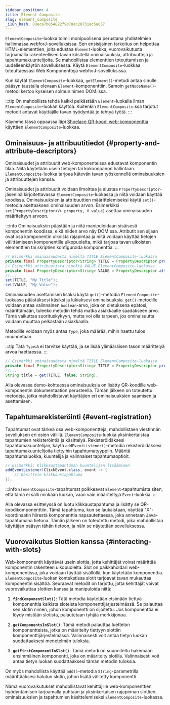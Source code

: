 ```yaml
---
sidebar_position: 4
title: Element Composite
slug: element_composite
_i18n_hash: 88eca7b854822f9d78ac20731ac5a857
---
```

<DocChip chip='since' label='23.06' />
<JavadocLink type="foundation" location="com/webforj/component/element/ElementComposite" top='true'/>

`ElementComposite`-luokka toimii monipuolisena perustana yhdistelmien hallinnassa webforJ-sovelluksissa. Sen ensisijainen tarkoitus on helpottaa HTML-elementtien, joita edustaa `Element`-luokka, vuorovaikutusta tarjoamalla rakenteellisen tavan käsitellä ominaisuuksia, attribuutteja ja tapahtumakuuntelijoita. Se mahdollistaa elementtien toteuttamisen ja uudelleenkäytön sovelluksessa. Käytä `ElementComposite`-luokkaa toteuttaessasi Web Komponentteja webforJ-sovelluksissa.

Kun käytät `ElementComposite`-luokkaa, `getElement()`-metodi antaa sinulle pääsyn taustalla olevaan `Element`-komponenttiin. Samoin `getNodeName()`-metodi kertoo kyseisen solmun nimen DOM:issa.

:::tip
On mahdollista tehdä kaikki pelkästään `Element`-luokalla ilman `ElementComposite`-luokan käyttöä. Kuitenkin `ElementComposite`:ssa tarjotut metodit antavat käyttäjille tavan hyödyntää jo tehtyä työtä.
:::

Käymme tässä oppaassa läpi [Shoelace QR-koodi web-komponenttia](https://shoelace.style/components/qr-code) käyttäen `ElementComposite`-luokkaa.

<ComponentDemo 
path='/webforj/qrdemo?' 
javaE='https://raw.githubusercontent.com/webforj/webforj-documentation/refs/heads/main/src/main/java/com/webforj/samples/views/elementcomposite/QRDemoView.java'
height='175px'
/>

## Ominaisuus- ja attribuutitiedot {#property-and-attribute-descriptors}

Ominaisuudet ja attribuutit web-komponenteissa edustavat komponentin tilaa. Niitä käytetään usein tietojen tai kokoonpanon hallintaan. `ElementComposite`-luokka tarjoaa kätevän tavan työskennellä ominaisuuksien ja attribuuttejen kanssa.

Ominaisuudet ja attribuutit voidaan ilmoittaa ja alustaa `PropertyDescriptor`-jäseninä kirjoitettavassa `ElementComposite`-luokassa ja niitä voidaan käyttää koodissa. Ominaisuuksien ja attribuuttien määrittelemiseksi käytä `set()`-metodia asettaaksesi ominaisuuden arvon. Esimerkiksi `set(PropertyDescriptor<V> property, V value)` asettaa ominaisuuden määriteltyyn arvoon.

:::info
Ominaisuuksiin päästään ja niitä manipuloidaan sisäisesti komponentin koodissa, eikä niiden arvo näy DOM:ssa. Atributit sen sijaan ovat osa komponentin ulkoista rajapintaa ja niitä voidaan käyttää tietojen välittämiseen komponentille ulkopuolelta, mikä tarjoaa tavan ulkoisten elementtien tai skriptien konfiguroida komponenttia.
:::

```java
// Esimerkki ominaisuudesta nimeltä TITLE ElementComposite-luokassa
private final PropertyDescriptor<String> TITLE = PropertyDescriptor.property("title", "");
// Esimerkki attribuutista nimeltä VALUE ElementComposite-luokassa
private final PropertyDescriptor<String> VALUE = PropertyDescriptor.attribute("value", "");
//...
set(TITLE, "My Title");
set(VALUE, "My Value");
```

Ominaisuuden asettamisen lisäksi käytä `get()`-metodia `ElementComposite`-luokassa päästäksesi käsiksi ja lukiaksesi ominaisuuksia. `get()`-metodille voidaan antaa valinnainen `boolean`-arvo, joka on oletuksena epätosi, määrittämään, tuleeko metodin tehdä matka asiakkaalle saadakseen arvo. Tämä vaikuttaa suorituskykyyn, mutta voi olla tarpeen, jos ominaisuutta voidaan muuttaa pelkästään asiakkaalla.

Metodille voidaan myös antaa `Type`, joka määrää, mihin haettu tulos muunnetaan.

:::tip
Tätä `Type`:a ei tarvitse käyttää, ja se lisää ylimääräisen tason määrittelyä arvoa haettaessa.
:::

```java
// Esimerkki ominaisuudesta nimeltä TITLE ElementComposite-luokassa
private final PropertyDescriptor<String> TITLE = PropertyDescriptor.property("title", "");
//...
String title = get(TITLE, false, String);
```

Alla olevassa demo-kohteessa ominaisuuksia on lisätty QR-koodille web-komponentin dokumentaation perusteella. Tämän jälkeen on toteutettu metodeja, jotka mahdollistavat käyttäjien eri ominaisuuksien saamisen ja asettamisen.

<ComponentDemo 
path='/webforj/qrproperties?' 
javaE='https://raw.githubusercontent.com/webforj/webforj-documentation/refs/heads/main/src/main/java/com/webforj/samples/views/elementcomposite/QRPropertiesView.java'
height='250px'
/>

## Tapahtumarekisteröinti {#event-registration}

Tapahtumat ovat tärkeä osa web-komponentteja, mahdollistaen viestinnän sovelluksen eri osien välillä. `ElementComposite`-luokka yksinkertaistaa tapahtumien rekisteröintiä ja käsittelyä. Rekisteröidäksesi tapahtumakuuntelijan, käytä `addEventListener()`-metodia rekisteröidäksesi tapahtumakuuntelijoita tiettyihin tapahtumatyyppiin. Määritä tapahtumaluokka, kuuntelija ja valinnaiset tapahtumaoptioit.

```java
// Esimerkki: Klikkaustapahtuman kuuntelijan lisääminen
addEventListener(ClickEvent.class, event -> {
    // Käsittele klikkaustapahtuma
});
```

:::info
`ElementComposite`-tapahtumat poikkeavat `Element`-tapahtumista siten, että tämä ei salli minkään luokan, vaan vain määriteltyjä `Event`-luokkia.
:::

Alla olevassa esittelyssä on luotu klikkaustapahtuma ja lisätty se QR-koodikomponenttiin. Tämä tapahtuma, kun se laukaistaan, näyttää "X"-koordinaatin hiirestä komponenttia napsautettaessa, joka annetaan Java-tapahtumana tietona. Tämän jälkeen on toteutettu metodi, joka mahdollistaa käyttäjän pääsyn tähän tietoon, ja näin se näytetään sovelluksessa.
<ComponentDemo 
path='/webforj/qrevent?' 
javaE='https://raw.githubusercontent.com/webforj/webforj-documentation/refs/heads/main/src/main/java/com/webforj/samples/views/elementcomposite/QREventView.java'
height='300px'
/>

## Vuorovaikutus Slottien kanssa {#interacting-with-slots}

Web-komponentit käyttävät usein slottia, jotta kehittäjät voivat määrittää komponentin rakenteen ulkopuolelta. Slot on paikkaholdari web-komponentissa, joka voidaan täyttää sisällöllä, kun käytetään komponenttia. `ElementComposite`-luokan kontekstissa slotit tarjoavat tavan mukauttaa komponentin sisältöä. Seuraavat metodit on tarjottu, jotta kehittäjät voivat vuorovaikuttaa slottien kanssa ja manipuloida niitä:

1. **`findComponentSlot()`**: Tätä metodia käytetään etsimään tiettyä komponenttia kaikista sloteista komponenttijärjestelmässä. Se palauttaa sen slotin nimen, johon komponentti on sijoitettu. Jos komponenttia ei löydy mistään slotista, palautetaan tyhjää merkkijonoa.

2. **`getComponentsInSlot()`**: Tämä metodi palauttaa luettelon komponentteista, jotka on määritelty tiettyyn slottiin komponenttijärjestelmässä. Valinnaisesti voit antaa tietyn luokan suodattaaksesi menetelmän tuloksia.

3. **`getFirstComponentInSlot()`**: Tämä metodi on suunniteltu hakemaan ensimmäinen komponentti, joka on määritelty slotilla. Valinnaisesti voit antaa tietyn luokan suodattaaksesi tämän metodin tuloksia.

On myös mahdollista käyttää `add()`-metodia `String`-parametrilla määrittääksesi halutun slotin, johon lisätä välitetty komponentti.

Nämä vuorovaikutukset mahdollistavat kehittäjille web-komponenttien hyödyntämisen tarjoamalla puhtaan ja yksinkertaisen rajapinnan slottien, ominaisuuksien ja tapahtumien käsittelemiseksi `ElementComposite`-luokassa.
